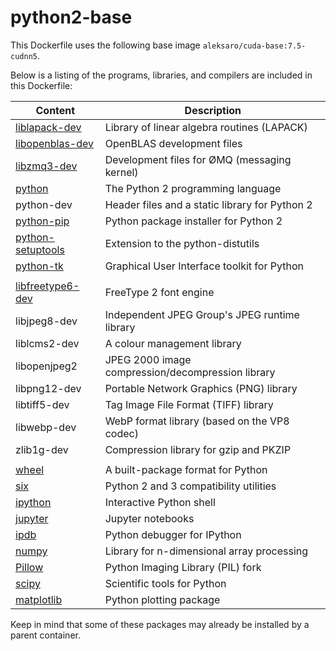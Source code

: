 # python2-base

This Dockerfile uses the following base image ``aleksaro/cuda-base:7.5-cudnn5``.

Below is a listing of the programs, libraries, and compilers are included in this Dockerfile:

| Content                                                       | Description                                       |
|---------------------------------------------------------------|---------------------------------------------------|
| [liblapack-dev](http://www.netlib.org/lapack/)                | Library of linear algebra routines (LAPACK)       |
| [libopenblas-dev](http://www.openblas.net/)                   | OpenBLAS development files                        |
| [libzmq3-dev](http://zeromq.org/)                             | Development files for ØMQ (messaging kernel)      |
| [python](https://www.python.org/)                             | The Python 2 programming language                 |
| python-dev                                                    | Header files and a static library for Python 2    |
| [python-pip](http://www.pip-installer.org/)                   | Python package installer for Python 2             |
| [python-setuptools](https://pypi.python.org/pypi/setuptools)  | Extension to the python-distutils                 |
| [python-tk](https://wiki.python.org/moin/TkInter)             | Graphical User Interface toolkit for Python       |
|                                                               |                                                   |
| [libfreetype6-dev](https://www.freetype.org/)                 | FreeType 2 font engine                            |
| libjpeg8-dev                                                  | Independent JPEG Group's JPEG runtime library     |
| liblcms2-dev                                                  | A colour management library                       |
| libopenjpeg2                                                  | JPEG 2000 image compression/decompression library |
| libpng12-dev                                                  | Portable Network Graphics (PNG) library           |
| libtiff5-dev                                                  | Tag Image File Format (TIFF) library              |
| libwebp-dev                                                   | WebP format library (based on the VP8 codec)      |
| zlib1g-dev                                                    | Compression library for gzip and PKZIP            |
|                                                               |                                                   |
| [wheel](http://pythonwheels.com/)                             | A built-package format for Python                 |
| [six](https://pypi.python.org/pypi/six)                       | Python 2 and 3 compatibility utilities            |
| [ipython](https://ipython.org/)                               | Interactive Python shell                          |
| [jupyter](http://jupyter.org/)                                | Jupyter notebooks                                 |
| [ipdb](https://github.com/gotcha/ipdb)                        | Python debugger for IPython                       |
| [numpy](http://www.numpy.org/)                                | Library for n-dimensional array processing        |
| [Pillow](https://python-pillow.org/)                          | Python Imaging Library (PIL) fork                 |
| [scipy](https://www.scipy.org/)                               | Scientific tools for Python                       |
| [matplotlib](http://matplotlib.org/)                          | Python plotting package                           |

Keep in mind that some of these packages may already be installed by a parent container.
